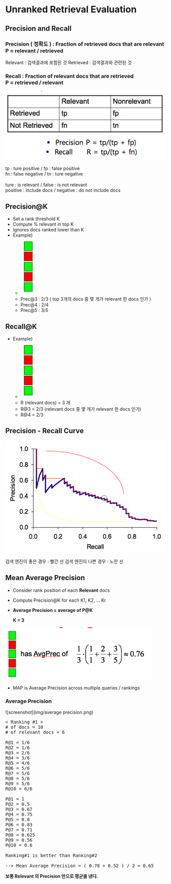 Unranked Retrieval Evaluation
=====

Precision and Recall
-----
### Precision ( 정확도 ) : Fraction of retrieved docs that are relevant<br> P = relevant / retrieved


Relevant : 검색결과에 포함된 것
Retrieved : 검색결과와 관련된 것

### Recall : Fraction of relevant docs that are retrieved<br> P = retrieved / relevant

![screenshot](img/precision_recall.png)

tp : ture positive / fp : false positive<br>
fn : false negative / tn : ture negative<br><br>
ture : is relevant / false : is not relevant<br>
positive : include docs / negative : do not include docs


Precision@K
-----
- Set a rank threshold K
- Compute % relevant in top K
- Ignores docs ranked lower than K
- Example)
	- ![screenshot](img/precision_ex.png)
	- Prec@3 : 2/3 ( top 3개의 docs 중 몇 개가 relevant 한 docs 인가 )
	- Prec@4 : 2/4
	- Prec@5 : 3/5

Recall@K
-----
- Example)
	- ![screenshot](img/precision_ex.png)
	- R (relevant docs) = 3 개
	- R@3 = 2/3 (relevant docs 중 몇 개가 relevant 한 docs 인가)
	- R@4 = 2/3

	
Precision - Recall Curve
-----
![screenshot](img/precision_recall_curve.png)

검색 엔진이 좋은 경우 : 빨간 선
검색 엔진이 나쁜 경우 : 노란 선


Mean Average Precision
-----
- Consider rank position of each **Relevant** docs
- Compute Precision@K for each K1, K2, ... Kr
- **Average Precision = average of P@K**

	**K = 3**

![screenshot](img/MAP.png)

- MAP is Average Precision across multiple queries / rankings


### Average Precision


![screenshot](img/average precision.png)

<pre>
< Ranking #1 >
# of docs = 10
# of relevant docs = 6

R@1 = 1/6
R@2 = 1/6
R@3 = 2/6
R@4 = 3/6
R@5 = 4/6
R@6 = 5/6
R@7 = 5/6
R@8 = 5/6
R@9 = 5/6
R@10 = 6/6

P@1 = 1
P@2 = 0.5
P@3 = 0.67
P@4 = 0.75
P@5 = 0.8
P@6 = 0.83
P@7 = 0.71
P@8 = 0.625
P@9 = 0.56
P@10 = 0.6

Ranking#1 is better than Ranking#2

--> Mean Average Precision = ( 0.78 + 0.52 ) / 2 = 0.65
</pre>

**보통 Relevant 의 Precision 만으로 평균을 낸다.**
